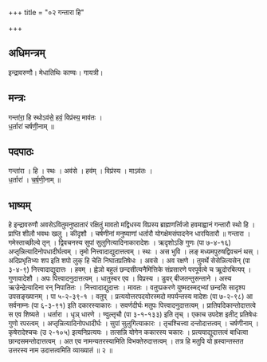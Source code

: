 +++
title = "०२ गन्तारा हि"

+++
## अधिमन्त्रम्
इन्द्रावरुणौ। मेधातिथिः काण्वः। गायत्री।

## मन्त्रः
गन्ता॑रा॒ हि स्थोऽव॑से॒ हवं॒ विप्र॑स्य॒ माव॑तः ।  
ध॒र्तारा॑ चर्षणी॒नाम् ॥

## पदपाठः
गन्ता॑रा । हि । स्थः । अव॑से । हव॑म् । विप्र॑स्य । माऽव॑तः ।  
ध॒र्तारा॑ । च॒र्ष॒णी॒नाम् ॥

## भाष्यम्
हे इन्द्रावरुणौ अवसेऽवितुमनुष्ठातारं रक्षितुं मावतो मद्विधस्य विप्रस्य ब्राह्मणर्त्विजो हवमाह्वानं गन्तारौ स्थो हि । प्राप्ति शीलौ भवथः खलु । कीदृशौ । चर्षणीनां मनुष्याणां धर्तारौ योगक्षेमसंपादनेन धारयितारौ ॥ गन्तारा । गमेस्ताच्छील्ये तृन् । द्विवचनस्य सुपां सुलुगित्यादिनाकारादेशः । ऋदृशोऽङि गुणः (पा ७-४-१६) अप्तृन्नित्यादिनोपधादीर्घत्वम् । तृमो नित्त्वादाद्युदात्तत्वम् । स्थः । अस भुवि । लङ् मध्यमपुरुषद्विवचनं थस् । अदिप्रभृतिभ्यः शप इति शपो लुक् हि चेति निघातप्रतिषेधः । अवसे । अव रक्षणे । तुमर्थे सेसेन्नित्यसेन् (पा ३-४-९) नित्त्वादाद्युदात्तः । हवम् । ह्वेञो बहुलं छन्दसीत्यनैमित्तिके संप्रसारणे परपूर्वत्वे च ऋूदोरबित्यप् । गुणावादेशौ । अपः पित्त्वादनुदात्तत्वम् । धातुस्वर एव । विप्रस्य । डुवर् बीजतन्तुसन्ताने । अस्य ऋज्रेन्द्रेत्यादिना रन् निपातितः । नित्त्वादाद्युदात्तः । मावतः । वतुप्प्रकरणे युष्मदस्मद्भ्यां छन्दसि सादृश्य उपसङ्ख्यानम् । पा ५-२-३९-१ । वतुप् । प्रत्ययोत्तरपदयोरस्मदो मपर्यन्तस्य मादेशः (पा ७-२-९८) आ सर्वनाम्नः (पा ६-३-९१) इति दकारस्याकारः । सवर्णदीर्घः मतुपः पित्त्वादनुदात्तत्वम् । प्रातिपदिकान्तोदात्तत्वे स एव शिष्यते । धर्तारा । धृञ् धारणे । ण्वुल्तृचौ (पा ३-१-१३३) इति तृच् । एकाच उपदेश इतीट् प्रतिषेधः गुणो रपरत्वम् । अप्तृन्नित्यादिनोपधादीर्घः । सुपां सुलुगित्याकारः । तृचश्चित्त्वा दन्तोदात्तत्वम् । चर्षणीनाम् । कृषेरादेश्चचः (उ २-१०५) इत्यनिप्रत्ययः । तत्सन्नि योगेन ककारस्य चकारः । प्रत्ययाद्युदात्तत्वं बाधित्वा छान्दसमन्तोदात्तत्वम् । अत एव नामन्यतरस्यामिति विभक्तेरुदात्तत्वम् । तत्र हि मतुपि यो ह्रस्वान्तस्तत उत्तरस्य नाम उदात्तत्वमिति व्याख्यातं ॥ २ ॥